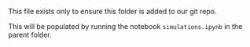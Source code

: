 This file exists only to ensure this folder is added to our git repo.

This will be populated by running the notebook `simulations.ipynb` in the parent folder.